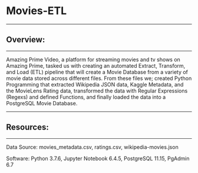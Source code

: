 # Movies-ETL

---
## Overview:
---
  Amazing Prime Video, a platform for streaming movies and tv shows on Amazing Prime, tasked us with creating an automated Extract, Transform, and Load (ETL) pipeline that will create a Movie Database from a variety of movie data stored across different files. From these files we; created Python Programming that extracted Wikipedia JSON data, Kaggle Metadata, and the MovieLens Rating data, transformed the data with Regular Expressions (Regexs) and defined Functions, and finally loaded the data into a PostgreSQL Movie Database.
  
---
## Resources:
---

Data Source: movies_metadata.csv, ratings.csv, wikipedia-movies.json

Software: Python 3.7.6, Jupyter Notebook 6.4.5, PostgreSQL 11.15, PgAdmin 6.7
